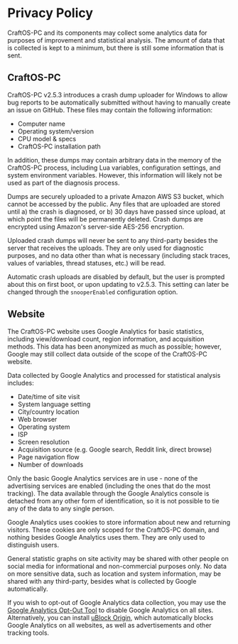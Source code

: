 # Privacy Policy
CraftOS-PC and its components may collect some analytics data for purposes of improvement and statistical analysis. The amount of data that is collected is kept to a minimum, but there is still some information that is sent.

## CraftOS-PC
CraftOS-PC v2.5.3 introduces a crash dump uploader for Windows to allow bug reports to be automatically submitted without having to manually create an issue on GitHub. These files may contain the following information:
* Computer name
* Operating system/version
* CPU model & specs
* CraftOS-PC installation path

In addition, these dumps may contain arbitrary data in the memory of the CraftOS-PC process, including Lua variables, configuration settings, and system environment variables. However, this information will likely not be used as part of the diagnosis process.

Dumps are securely uploaded to a private Amazon AWS S3 bucket, which cannot be accessed by the public. Any files that are uploaded are stored until a) the crash is diagnosed, or b) 30 days have passed since upload, at which point the files will be permanently deleted. Crash dumps are encrypted using Amazon's server-side AES-256 encryption.

Uploaded crash dumps will never be sent to any third-party besides the server that receives the uploads. They are only used for diagnostic purposes, and no data other than what is necessary (including stack traces, values of variables, thread statuses, etc.) will be read.

Automatic crash uploads are disabled by default, but the user is prompted about this on first boot, or upon updating to v2.5.3. This setting can later be changed through the `snooperEnabled` configuration option.

## Website
The CraftOS-PC website uses Google Analytics for basic statistics, including view/download count, region information, and acquisition methods. This data has been anonymized as much as possible; however, Google may still collect data outside of the scope of the CraftOS-PC website.

Data collected by Google Analytics and processed for statistical analysis includes:
* Date/time of site visit
* System language setting
* City/country location
* Web browser
* Operating system
* ISP
* Screen resolution
* Acquisition source (e.g. Google search, Reddit link, direct browse)
* Page navigation flow
* Number of downloads

Only the basic Google Analytics services are in use - none of the advertising services are enabled (including the ones that do the most tracking). The data available through the Google Analytics console is detached from any other form of identification, so it is not possible to tie any of the data to any single person.

Google Analytics uses cookies to store information about new and returning visitors. These cookies are only scoped for the CraftOS-PC domain, and nothing besides Google Analytics uses them. They are only used to distinguish users.

General statistic graphs on site activity may be shared with other people on social media for informational and non-commercial purposes only. No data on more sensitive data, such as location and system information, may be shared with any third-party, besides what is collected by Google automatically.

If you wish to opt-out of Google Analytics data collection, you may use the [Google Analytics Opt-Out Tool](https://chrome.google.com/webstore/detail/google-analytics-opt-out/fllaojicojecljbmefodhfapmkghcbnh) to disable Google Analytics on all sites. Alternatively, you can install [uBlock Origin](https://ublockorigin.com/), which automatically blocks Google Analytics on all websites, as well as advertisements and other tracking tools.